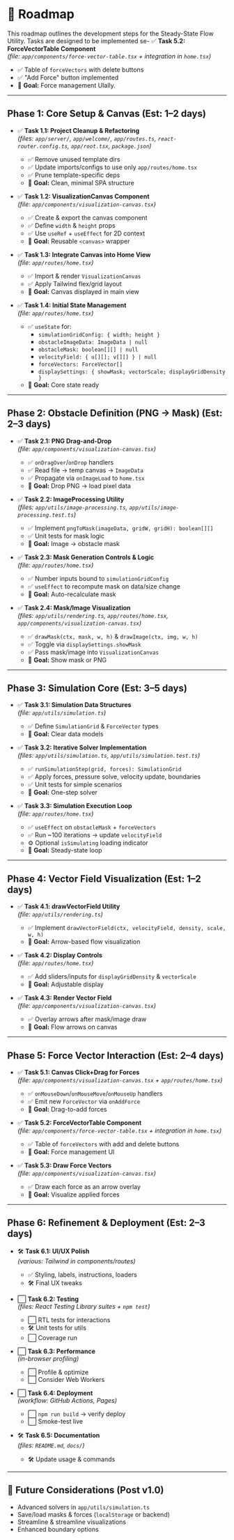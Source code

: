 # 🚧 Roadmap

This roadmap outlines the development steps for the Steady-State Flow Utility. Tasks are designed to be implemented se- ✅ **Task 5.2: ForceVectorTable Component**  
 _(file: `app/components/force-vector-table.tsx` + integration in `home.tsx`)_

- ✅ Table of `forceVectors` with delete buttons
- ✅ "Add Force" button implemented
- 🎯 **Goal:** Force management UIally.

---

## Phase 1: Core Setup & Canvas (Est: 1–2 days)

- ✅ **Task 1.1: Project Cleanup & Refactoring**  
  _(files: `app/server/`, `app/welcome/`, `app/routes.ts`, `react-router.config.ts`, `app/root.tsx`, `package.json`)_

  - ✅ Remove unused template dirs
  - ✅ Update imports/configs to use only `app/routes/home.tsx`
  - ✅ Prune template-specific deps
  - 🎯 **Goal:** Clean, minimal SPA structure

- ✅ **Task 1.2: VisualizationCanvas Component**  
  _(file: `app/components/visualization-canvas.tsx`)_

  - ✅ Create & export the canvas component
  - ✅ Define `width` & `height` props
  - ✅ Use `useRef` + `useEffect` for 2D context
  - 🎯 **Goal:** Reusable `<canvas>` wrapper

- ✅ **Task 1.3: Integrate Canvas into Home View**  
  _(file: `app/routes/home.tsx`)_

  - ✅ Import & render `VisualizationCanvas`
  - ✅ Apply Tailwind flex/grid layout
  - 🎯 **Goal:** Canvas displayed in main view

- ✅ **Task 1.4: Initial State Management**  
  _(file: `app/routes/home.tsx`)_
  - ✅ `useState` for:
    - `simulationGridConfig: { width; height }`
    - `obstacleImageData: ImageData | null`
    - `obstacleMask: boolean[][] | null`
    - `velocityField: { u[][]; v[][] } | null`
    - `forceVectors: ForceVector[]`
    - `displaySettings: { showMask; vectorScale; displayGridDensity }`
  - 🎯 **Goal:** Core state ready

---

## Phase 2: Obstacle Definition (PNG → Mask) (Est: 2–3 days)

- ✅ **Task 2.1: PNG Drag-and-Drop**  
  _(file: `app/components/visualization-canvas.tsx`)_

  - ✅ `onDragOver`/`onDrop` handlers
  - ✅ Read file → temp canvas → `ImageData`
  - ✅ Propagate via `onImageLoad` to `home.tsx`
  - 🎯 **Goal:** Drop PNG → load pixel data

- ✅ **Task 2.2: ImageProcessing Utility**  
  _(files: `app/utils/image-processing.ts`, `app/utils/image-processing.test.ts`)_

  - ✅ Implement `pngToMask(imageData, gridW, gridH): boolean[][]`
  - ✅ Unit tests for mask logic
  - 🎯 **Goal:** Image → obstacle mask

- ✅ **Task 2.3: Mask Generation Controls & Logic**  
  _(file: `app/routes/home.tsx`)_

  - ✅ Number inputs bound to `simulationGridConfig`
  - ✅ `useEffect` to recompute mask on data/size change
  - 🎯 **Goal:** Auto-recalculate mask

- ✅ **Task 2.4: Mask/Image Visualization**  
  _(files: `app/utils/rendering.ts`, `app/routes/home.tsx`, `app/components/visualization-canvas.tsx`)_
  - ✅ `drawMask(ctx, mask, w, h)` & `drawImage(ctx, img, w, h)`
  - ✅ Toggle via `displaySettings.showMask`
  - ✅ Pass mask/image into `VisualizationCanvas`
  - 🎯 **Goal:** Show mask or PNG

---

## Phase 3: Simulation Core (Est: 3–5 days)

- ✅ **Task 3.1: Simulation Data Structures**  
  _(file: `app/utils/simulation.ts`)_

  - ✅ Define `SimulationGrid` & `ForceVector` types
  - 🎯 **Goal:** Clear data models

- ✅ **Task 3.2: Iterative Solver Implementation**  
  _(files: `app/utils/simulation.ts`, `app/utils/simulation.test.ts`)_

  - ✅ `runSimulationStep(grid, forces): SimulationGrid`
  - ✅ Apply forces, pressure solve, velocity update, boundaries
  - ✅ Unit tests for simple scenarios
  - 🎯 **Goal:** One-step solver

- ✅ **Task 3.3: Simulation Execution Loop**  
  _(file: `app/routes/home.tsx`)_
  - ✅ `useEffect` on `obstacleMask` + `forceVectors`
  - ✅ Run ~100 iterations → update `velocityField`
  - ⚙️ Optional `isSimulating` loading indicator
  - 🎯 **Goal:** Steady-state loop

---

## Phase 4: Vector Field Visualization (Est: 1–2 days)

- ✅ **Task 4.1: drawVectorField Utility**  
  _(file: `app/utils/rendering.ts`)_

  - ✅ Implement `drawVectorField(ctx, velocityField, density, scale, w, h)`
  - 🎯 **Goal:** Arrow-based flow visualization

- ✅ **Task 4.2: Display Controls**  
  _(file: `app/routes/home.tsx`)_

  - ✅ Add sliders/inputs for `displayGridDensity` & `vectorScale`
  - 🎯 **Goal:** Adjustable display

- ✅ **Task 4.3: Render Vector Field**  
  _(file: `app/components/visualization-canvas.tsx`)_
  - ✅ Overlay arrows after mask/image draw
  - 🎯 **Goal:** Flow arrows on canvas

---

## Phase 5: Force Vector Interaction (Est: 2–4 days)

- ✅ **Task 5.1: Canvas Click+Drag for Forces**  
  _(file: `app/components/visualization-canvas.tsx` + `app/routes/home.tsx`)_

  - ✅ `onMouseDown`/`onMouseMove`/`onMouseUp` handlers
  - ✅ Emit new `ForceVector` via `onAddForce`
  - 🎯 **Goal:** Drag-to-add forces

- ✅ **Task 5.2: ForceVectorTable Component**  
  _(file: `app/components/force-vector-table.tsx` + integration in `home.tsx`)_

  - ✅ Table of `forceVectors` with add and delete buttons
  - 🎯 **Goal:** Force management UI

- ✅ **Task 5.3: Draw Force Vectors**  
  _(file: `app/components/visualization-canvas.tsx`)_
  - ✅ Draw each force as an arrow overlay
  - 🎯 **Goal:** Visualize applied forces

---

## Phase 6: Refinement & Deployment (Est: 2–3 days)

- 🛠️ **Task 6.1: UI/UX Polish**  
  _(various: Tailwind in components/routes)_

  - ✅ Styling, labels, instructions, loaders
  - 🛠️ Final UX tweaks

- ⬜ **Task 6.2: Testing**  
  _(files: React Testing Library suites + `npm test`)_

  - ⬜ RTL tests for interactions
  - 🛠️ Unit tests for utils
  - ⬜ Coverage run

- ⬜ **Task 6.3: Performance**  
  _(in-browser profiling)_

  - ⬜ Profile & optimize
  - ⬜ Consider Web Workers

- ⬜ **Task 6.4: Deployment**  
  _(workflow: GitHub Actions, Pages)_

  - ⬜ `npm run build` → verify deploy
  - ⬜ Smoke-test live

- 🛠️ **Task 6.5: Documentation**  
  _(files: `README.md`, `docs/`)_
  - 🛠️ Update usage & commands

---

## 🚀 Future Considerations (Post v1.0)

- Advanced solvers in `app/utils/simulation.ts`
- Save/load masks & forces (`localStorage` or backend)
- Streamline & streamline visualizations
- Enhanced boundary options
